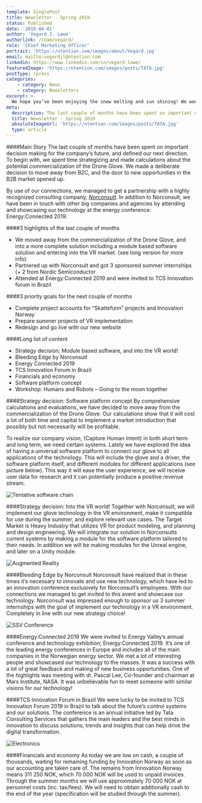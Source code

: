 ```yaml
---
template: SinglePost
title: Newsletter - Spring 2019
status: Published
date: '2019-04-01'
author: 'Vegard J. Løwe'
authorlink: /team/vegard/
role: 'Chief Marketing Officer'
portrait: 'https://ntention.com/images/about/Vegard.jpg'
email: mailto:vegardjl@ntention.com
linkedin: https://www.linkedin.com/in/vegard-lowe/
featuredImage: 'https://ntention.com/images/posts/TATA.jpg'
postType: /press
categories:
    - category: News
    - category: Newsletters
excerpt: >-
  We hope you’ve been enjoying the snow melting and sun shining! We would like to update you about our progress and activity the latest couple of months. Therefore we’ll take you through it in a short (~3 min read, bullet points) and a long (~10min read) version.
meta:
  description: The last couple of months have been spent on important decision making for the company’s future, and defined our next direction. To begin with, we spent time strategizing and made calculations about the potential commercialization of the Drone Glove. We made a deliberate decision to move away from B2C, and the door to new opportunities in the B2B market opened up.
  title: Newsletter - Spring 2019
  absoluteImageUrl: 'https://ntention.com/images/posts/TATA.jpg'
  type: article
---
```

####Main Story
The last couple of months have been spent on important decision making for the company’s future, and defined our next direction. To begin with, we spent time strategizing and made calculations about the potential commercialization of the Drone Glove. We made a deliberate decision to move away from B2C, and the door to new opportunities in the B2B market opened up.

By use of our connections, we managed to get a partnership with a highly recognized consulting company, *[Norconsult](https://www.norconsult.no/)*. In addition to Norconsult, we have been in touch with other big companies and agencies by attending and showcasing our technology at the energy conference: Energy:Connected 2019.

####3 highlights of the last couple of months
* We moved away from the commercialization of the Drone Glove, and into a more complete solution including a module based software solution and entering into the VR market. (see long version for more info)
* Partnered up with Norconsult and got 3 sponsored summer internships (+ 2 from Nordic Semiconductor
* Attended at Energy:Connected 2019 and were invited to TCS Innovation forum in Brazil

####3 priority goals for the next couple of months
* Complete project accounts for “Skattefunn” projects and Innovation Norway
* Prepare summer projects of VR implementation
* Redesign and go live with our new website

####Long list of content
* Strategy decision; Module based software, and into the VR world!
* Bleeding Edge by Norconsult
* Energy Connected 2019
* TCS Innovation Forum in Brazil
* Financials and economy
* Software platform concept
* Workshop: Humans and Robots – Going to the moon together

####Strategy decision: Software platform concept
By comprehensive calculations and evaluations, we have decided to move away from the commercialization of the Drone Glove. Our calculations show that it will cost a lot of both time and capital to implement a market introduction that possibly but not necessarily will be profitable.

To realize our company vision, (Capture Human Intent) in both short term and long term, we need certain systems. Lately we have explored the idea of having a universal software platform to connect our glove to all applications of the technology. This will include the glove and a driver, the software platform itself, and different modules for different applications (see picture below). This way it will ease the user experience, we will receive user data for research and it can potentially produce a positive revenue stream.

![Tentative software chain](https://ntention.com/images/posts/Tentative-chain.png)

####Strategy decision: Into the VR world!
Together with Norconsult, we will implement our glove technology in the VR environment, make it compatible for use during the summer, and explore relevant use cases. The Target Market is Heavy Industry that utilizes VR for product modeling, and planning and design engineering. We will integrate our solution in Norconsults current systems by making a module for the software platform tailored to their needs. In addition we will be making modules for the Unreal engine, and later on a Unity module.

![Augmented Reality](https://ntention.com/images/posts/AR.jpg)

####Bleeding Edge by Norconsult
Norconsult have realized that in these times it’s necessary to innovate and use new technology, which have led to an innovation conference exclusively for Norconsult’s employees. With our connections we managed to get invited to this event and showcase our technology. Norconsult was impressed enough to sponsor us 3 summer internships with the goal of implement our technology in a VR environment. Completely in line with our new strategy choice!

![SSV Conference](https://ntention.com/images/posts/SSV-NASA.jpg)

####Energy:Connected 2019
We were invited to Energy Valley’s annual conference and technology exhibition; Energy:Connected 2019. It’s one of the leading energy conferences in Europe and includes all of the main companies in the Norwegian energy sector. We met a lot of interesting people and showcased our technology to the masses. It was a success with a lot of great feedback and making of new business opportunities. One of the highlights was meeting with dr. Pascal Lee, Co-founder and chairman at Mars Institute, NASA. It was unbelievable fun to meet someone with similar visions for our technology!

####TCS Innovation Forum in Brazil
We were lucky to be invited to TCS Innovation Forum 2019 in Brazil to talk about the future’s control systems and our solutions. The conference is an annual initiative led by Tata Consulting Services that gathers the main leaders and the best minds in innovation to discuss solutions, trends and insights that can help drive the digital transformation.

![Electronics](https://ntention.com/images/posts/Electronics.jpg)

####Financials and economy
As today we are low on cash, a couple of thousands, waiting for remaining funding by Innovation Norway as soon as our accounting are taken care of. The remains from Innovation Norway means 311 250 NOK, which 70 000 NOK will be used to unpaid invoices. Through the summer months we will use approximately 70 000 NOK at personnel costs (inc. tax/fees). We will need to obtain additionally cash to the end of the year (specification will be studied through the summer).
